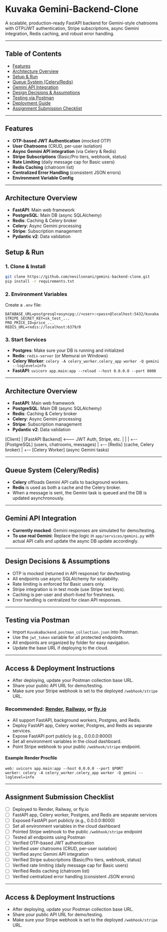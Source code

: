# Kuvaka Gemini-Backend-Clone

A scalable, production-ready FastAPI backend for Gemini-style chatrooms with OTP/JWT authentication, Stripe subscriptions, async Gemini integration, Redis caching, and robust error handling.

---

## Table of Contents
- [Features](#features)
- [Architecture Overview](#architecture-overview)
- [Setup & Run](#setup--run)
- [Queue System (Celery/Redis)](#queue-system-celeryredis)
- [Gemini API Integration](#gemini-api-integration)
- [Design Decisions & Assumptions](#design-decisions--assumptions)
- [Testing via Postman](#testing-via-postman)
- [Deployment Guide](#deployment-guide)
- [Assignment Submission Checklist](#assignment-submission-checklist)

---

## Features
- **OTP-based JWT Authentication** (mocked OTP)
- **User Chatrooms** (CRUD, per-user isolation)
- **Async Gemini API integration** (via Celery & Redis)
- **Stripe Subscriptions** (Basic/Pro tiers, webhook, status)
- **Rate Limiting** (daily message cap for Basic users)
- **Redis Caching** (chatroom list)
- **Centralized Error Handling** (consistent JSON errors)
- **Environment Variable Config**

---

## Architecture Overview
- **FastAPI**: Main web framework
- **PostgreSQL**: Main DB (async SQLAlchemy)
- **Redis**: Caching & Celery broker
- **Celery**: Async Gemini processing
- **Stripe**: Subscription management
- **Pydantic v2**: Data validation

## Setup & Run

### 1. Clone & Install
```sh
git clone https://github.com/nevilsonani/gemini-backend-clone.git
pip install -r requirements.txt
```

### 2. Environment Variables
Create a `.env` file:
```
DATABASE_URL=postgresql+asyncpg://<user>:<pass>@localhost:5432/kuvaka
STRIPE_SECRET_KEY=sk_test_...
PRO_PRICE_ID=price_...
REDIS_URL=redis://localhost:6379/0
```

### 3. Start Services
- **Postgres**: Make sure your DB is running and initialized
- **Redis**: `redis-server` (or Memurai on Windows)
- **Celery Worker**: `celery -A celery_worker.celery_app worker -Q gemini --loglevel=info`
- **FastAPI**: `uvicorn app.main:app --reload --host 0.0.0.0 --port 8000`

---

## Architecture Overview
- **FastAPI**: Main web framework
- **PostgreSQL**: Main DB (async SQLAlchemy)
- **Redis**: Caching & Celery broker
- **Celery**: Async Gemini processing
- **Stripe**: Subscription management
- **Pydantic v2**: Data validation

[Client]
   |
[FastAPI Backend] <--- JWT Auth, Stripe, etc.
   |        |
   |        +-- [PostgreSQL] (users, chatrooms, messages)
   |        +-- [Redis] (cache, Celery broker)
   |        +-- [Celery Worker] (async Gemini tasks)

---

## Queue System (Celery/Redis)
- **Celery** offloads Gemini API calls to background workers.
- **Redis** is used as both a cache and the Celery broker.
- When a message is sent, the Gemini task is queued and the DB is updated asynchronously.

---

## Gemini API Integration
- **Currently mocked**: Gemini responses are simulated for demo/testing.
- **To use real Gemini**: Replace the logic in `app/services/gemini.py` with actual API calls and update the async DB update accordingly.

---

## Design Decisions & Assumptions
- OTP is mocked (returned in API response) for dev/testing.
- All endpoints use async SQLAlchemy for scalability.
- Rate limiting is enforced for Basic users only.
- Stripe integration is in test mode (use Stripe test keys).
- Caching is per-user and short-lived for freshness.
- Error handling is centralized for clean API responses.

---

## Testing via Postman
- Import `KuvakaBackend.postman_collection.json` into Postman.
- Use the `jwt_token` variable for all protected endpoints.
- All endpoints are organized by folder for easy navigation.
- Update the base URL if deploying to the cloud.

---

## Access & Deployment Instructions
- After deploying, update your Postman collection base URL.
- Share your public API URL for demo/testing.
- Make sure your Stripe webhook is set to the deployed `/webhook/stripe` URL.

### **Recommended: [Render](https://render.com), [Railway](https://railway.app), or [fly.io](https://fly.io)**
- All support FastAPI, background workers, Postgres, and Redis.
- Deploy FastAPI app, Celery worker, Postgres, and Redis as separate services.
- Expose FastAPI port publicly (e.g., 0.0.0.0:8000)
- Set all environment variables in the cloud dashboard.
- Point Stripe webhook to your public `/webhook/stripe` endpoint.

#### **Example Render Procfile**
```
web: uvicorn app.main:app --host 0.0.0.0 --port $PORT
worker: celery -A celery_worker.celery_app worker -Q gemini --loglevel=info
```

---

## Assignment Submission Checklist
- [ ] Deployed to Render, Railway, or fly.io
- [ ] FastAPI app, Celery worker, Postgres, and Redis are separate services
- [ ] Exposed FastAPI port publicly (e.g., 0.0.0.0:8000)
- [ ] Set all environment variables in the cloud dashboard
- [ ] Pointed Stripe webhook to the public `/webhook/stripe` endpoint
- [ ] Tested all endpoints using Postman
- [ ] Verified OTP-based JWT authentication
- [ ] Verified user chatrooms (CRUD, per-user isolation)
- [ ] Verified async Gemini API integration
- [ ] Verified Stripe subscriptions (Basic/Pro tiers, webhook, status)
- [ ] Verified rate limiting (daily message cap for Basic users)
- [ ] Verified Redis caching (chatroom list)
- [ ] Verified centralized error handling (consistent JSON errors)

---

## Access & Deployment Instructions
- After deploying, update your Postman collection base URL.
- Share your public API URL for demo/testing.
- Make sure your Stripe webhook is set to the deployed `/webhook/stripe` URL.


